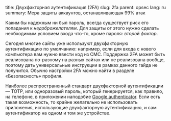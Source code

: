title: Двухфакторная аутентификация (2FA)
slug: 2fa
parent: opsec
lang: ru
summary: Мера защиты аккаунтов, останавливающая 99% атак

Каким бы надежным ни был пароль, всегда существует риск его попадания к *недоброжелателям*. Для защиты от этого нужно сделать необходимым условием входа что-то, кроме пароля: *второй фактор*.

Сегодня многие сайты уже используют двухфакторную аутентификацию по умолчанию: например, если для входа с нового компьютера вам нужно ввести код из СМС. Поддержка 2FA может быть реализована по-разному на разных сайтах или не реализована вообще, поэтому дать универсальные инструкции в рамках данного гайда не получится. Обычно настройки 2FA можно найти в разделе «Безопасность» профиля.

Наиболее распространенный стандарт двухфакторной аутентификации — TOTP, или одноразовый пароль, который генерируется, как правило, на телефоне, в приложении наподобие [Google authenticator](https://play.google.com/store/apps/details?id=com.google.android.apps.authenticator2). Если есть такая возможность, то крайне желательно не использовать приложения, использующие двухфакторную аутентификацию, и сам аутентификатор на одном и том же устройстве.
